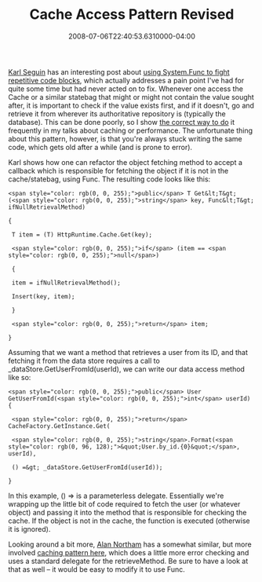 ﻿---
title: Cache Access Pattern Revised
date: "2008-07-06T22:40:53.6310000-04:00"
description: Karl Seguin has an interesting post about using System.Func to
featuredImage: img/cache-access-pattern-revised-featured.png
---

[Karl Seguin](http://codebetter.com/blogs/karlseguin) has an interesting post about [using System.Func to fight repetitive code blocks](http://codebetter.com/blogs/karlseguin/archive/2008/07/03/get-your-func-on.aspx), which actually addresses a pain point I've had for quite some time but had never acted on to fix. Whenever one access the Cache or a similar statebag that might or might not contain the value sought after, it is important to check if the value exists first, and if it doesn't, go and retrieve it from wherever its authoritative repository is (typically the database). This can be done poorly, so I show [the correct way to do](http://aspadvice.com/blogs/ssmith/archive/2004/04/02/1803.aspx) it frequently in my talks about caching or performance. The unfortunate thing about this pattern, however, is that you're always stuck writing the same code, which gets old after a while (and is prone to error).

Karl shows how one can refactor the object fetching method to accept a callback which is responsible for fetching the object if it is not in the cache/statebag, using Func<T>. The resulting code looks like this:


```
<span style="color: rgb(0, 0, 255);">public</span> T Get&lt;T&gt; (<span style="color: rgb(0, 0, 255);">string</span> key, Func&lt;T&gt; ifNullRetrievalMethod)

{

 T item = (T) HttpRuntime.Cache.Get(key);

 <span style="color: rgb(0, 0, 255);">if</span> (item == <span style="color: rgb(0, 0, 255);">null</span>)

 {

 item = ifNullRetrievalMethod();

 Insert(key, item);

 }

 <span style="color: rgb(0, 0, 255);">return</span> item;

}
```


Assuming that we want a method that retrieves a user from its ID, and that fetching it from the data store requires a call to _dataStore.GetUserFromId(userId), we can write our data access method like so:


```
<span style="color: rgb(0, 0, 255);">public</span> User GetUserFromId(<span style="color: rgb(0, 0, 255);">int</span> userId)
{

 <span style="color: rgb(0, 0, 255);">return</span> CacheFactory.GetInstance.Get(

 <span style="color: rgb(0, 0, 255);">string</span>.Format(<span style="color: rgb(0, 96, 128);">&quot;User.by_id.{0}&quot;</span>, userId),

 () =&gt; _dataStore.GetUserFromId(userId));

}
```


In this example, () => is a parameterless delegate. Essentially we're wrapping up the little bit of code required to fetch the user (or whatever object) and passing it into the method that is responsible for checking the cache. If the object is not in the cache, the function is executed (otherwise it is ignored).

Looking around a bit more, [Alan Northam](http://devlicio.us/blogs/alan_northam) has a somewhat similar, but more involved [caching pattern here](http://devlicio.us/blogs/alan_northam/archive/2008/03/06/cold-hard-cache.aspx), which does a little more error checking and uses a standard delegate for the retrieveMethod. Be sure to have a look at that as well – it would be easy to modify it to use Func<T>.

